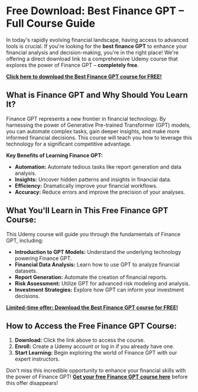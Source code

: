 # Free Download: Best Finance GPT – Full Course Guide

In today's rapidly evolving financial landscape, having access to advanced tools is crucial. If you're looking for the **best finance GPT** to enhance your financial analysis and decision-making, you're in the right place! We're offering a direct download link to a comprehensive Udemy course that explores the power of Finance GPT – **completely free**.

[**Click here to download the Best Finance GPT course for FREE!**](https://udemywork.com/best-finance-gpt)

## What is Finance GPT and Why Should You Learn It?

Finance GPT represents a new frontier in financial technology. By harnessing the power of Generative Pre-trained Transformer (GPT) models, you can automate complex tasks, gain deeper insights, and make more informed financial decisions. This course will teach you how to leverage this technology for a significant competitive advantage.

**Key Benefits of Learning Finance GPT:**

*   **Automation:** Automate tedious tasks like report generation and data analysis.
*   **Insights:** Uncover hidden patterns and insights in financial data.
*   **Efficiency:** Dramatically improve your financial workflows.
*   **Accuracy:** Reduce errors and improve the precision of your analyses.

## What You'll Learn in This Free Finance GPT Course:

This Udemy course will guide you through the fundamentals of Finance GPT, including:

*   **Introduction to GPT Models:** Understand the underlying technology powering Finance GPT.
*   **Financial Data Analysis:** Learn how to use GPT to analyze financial datasets.
*   **Report Generation:** Automate the creation of financial reports.
*   **Risk Assessment:** Utilize GPT for advanced risk modeling and analysis.
*   **Investment Strategies:** Explore how GPT can inform your investment decisions.

[**Limited-time offer: Download the Best Finance GPT course for FREE!**](https://udemywork.com/best-finance-gpt)

## How to Access the Free Finance GPT Course:

1.  **Download:** Click the link above to access the course.
2.  **Enroll:** Create a Udemy account or log in if you already have one.
3.  **Start Learning:** Begin exploring the world of Finance GPT with our expert instructors.

Don't miss this incredible opportunity to enhance your financial skills with the power of Finance GPT! **[Get your free Finance GPT course here](https://udemywork.com/best-finance-gpt)** before this offer disappears!
